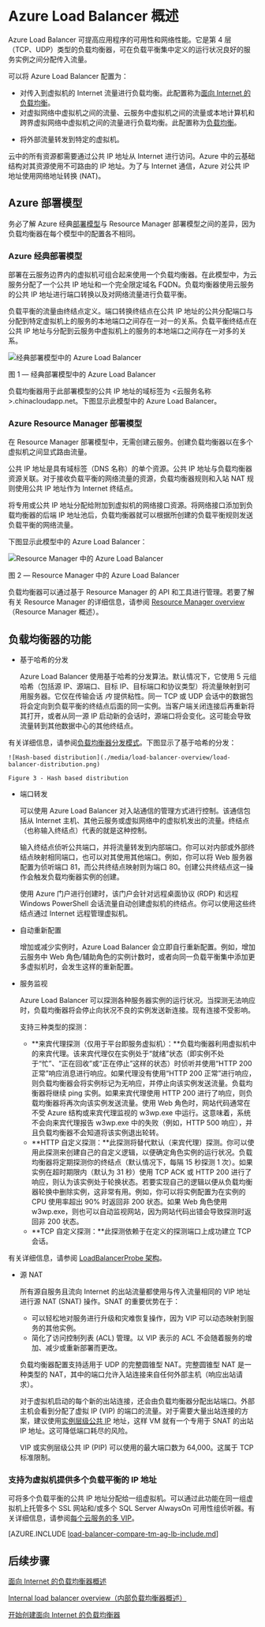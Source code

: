 <properties
   pageTitle="Azure Load Balancer 概述 | Azure"
   description="Azure Load Balancer 功能、体系结构和实现概述。了解负载均衡器工作原理，在云中对其进行利用。"
   services="load-balancer"
   documentationCenter="na"
   authors="sdwheeler"
   manager="carmonm"
   editor="" />  

<tags
   ms.service="load-balancer"
   ms.devlang="na"
   ms.topic="article"
   ms.tgt_pltfrm="na"
   ms.workload="infrastructure-services"
   ms.date="10/24/2016"
   wacn.date="12/05/2016"
   ms.author="sewhee" />

# Azure Load Balancer 概述

Azure Load Balancer 可提高应用程序的可用性和网络性能。它是第 4 层（TCP、UDP）类型的负载均衡器，可在负载平衡集中定义的运行状况良好的服务实例之间分配传入流量。

可以将 Azure Load Balancer 配置为：

- 对传入到虚拟机的 Internet 流量进行负载均衡。此配置称为[面向 Internet 的负载均衡](/documentation/articles/load-balancer-internet-overview/)。
- 对虚拟网络中虚拟机之间的流量、云服务中虚拟机之间的流量或本地计算机和跨界虚拟网络中虚拟机之间的流量进行负载均衡。此配置称为[负载均衡](/documentation/articles/load-balancer-internal-overview/)。
* 将外部流量转发到特定的虚拟机。

云中的所有资源都需要通过公共 IP 地址从 Internet 进行访问。Azure 中的云基础结构对其资源使用不可路由的 IP 地址。为了与 Internet 通信，Azure 对公共 IP 地址使用网络地址转换 (NAT)。

## Azure 部署模型

务必了解 Azure 经典[部署模型](/documentation/articles/resource-manager-deployment-model/)与 Resource Manager 部署模型之间的差异，因为负载均衡器在每个模型中的配置各不相同。

### Azure 经典部署模型

部署在云服务边界内的虚拟机可组合起来使用一个负载均衡器。在此模型中，为云服务分配了一个公共 IP 地址和一个完全限定域名 FQDN。负载均衡器使用云服务的公共 IP 地址进行端口转换以及对网络流量进行负载平衡。

负载平衡的流量由终结点定义。端口转换终结点在公共 IP 地址的公共分配端口与分配到特定虚拟机上的服务的本地端口之间存在一对一的关系。负载平衡终结点在公共 IP 地址与分配到云服务中虚拟机上的服务的本地端口之间存在一对多的关系。

![经典部署模型中的 Azure Load Balancer](./media/load-balancer-overview/asm-lb.png)  


图 1 — 经典部署模型中的 Azure Load Balancer

负载均衡器用于此部署模型的公共 IP 地址的域标签为 <云服务名称>.chinacloudapp.net。下图显示此模型中的 Azure Load Balancer。

### Azure Resource Manager 部署模型

在 Resource Manager 部署模型中，无需创建云服务。创建负载均衡器以在多个虚拟机之间显式路由流量。

公共 IP 地址是具有域标签（DNS 名称）的单个资源。公共 IP 地址与负载均衡器资源关联。对于接收负载平衡的网络流量的资源，负载均衡器规则和入站 NAT 规则使用公共 IP 地址作为 Internet 终结点。

将专用或公共 IP 地址分配给附加到虚拟机的网络接口资源。将网络接口添加到负载均衡器的后端 IP 地址池后，负载均衡器就可以根据所创建的负载平衡规则发送负载平衡的网络流量。

下图显示此模型中的 Azure Load Balancer：

![Resource Manager 中的 Azure Load Balancer](./media/load-balancer-overview/arm-lb.png)  


图 2 — Resource Manager 中的 Azure Load Balancer

负载均衡器可以通过基于 Resource Manager 的 API 和工具进行管理。若要了解有关 Resource Manager 的详细信息，请参阅 [Resource Manager overview](/documentation/articles/resource-group-overview/)（Resource Manager 概述）。

## 负载均衡器的功能

* 基于哈希的分发

    Azure Load Balancer 使用基于哈希的分发算法。默认情况下，它使用 5 元组哈希（包括源 IP、源端口、目标 IP、目标端口和协议类型）将流量映射到可用服务器。它仅在传输会话 *内* 提供粘性。同一 TCP 或 UDP 会话中的数据包将会定向到负载平衡的终结点后面的同一实例。当客户端关闭连接后再重新将其打开，或者从同一源 IP 启动新的会话时，源端口将会变化。这可能会导致流量转到其他数据中心的其他终结点。

有关详细信息，请参阅[负载均衡器分发模式](/documentation/articles/load-balancer-distribution-mode/)。下图显示了基于哈希的分发：

    ![Hash-based distribution](./media/load-balancer-overview/load-balancer-distribution.png)

    Figure 3 - Hash based distribution

* 端口转发

    可以使用 Azure Load Balancer 对入站通信的管理方式进行控制。该通信包括从 Internet 主机、其他云服务或虚拟网络中的虚拟机发出的流量。终结点（也称输入终结点）代表的就是这种控制。

    输入终结点侦听公共端口，并将流量转发到内部端口。你可以对内部或外部终结点映射相同端口，也可以对其使用其他端口。例如，你可以将 Web 服务器配置为侦听端口 81，而公共终结点映射则为端口 80。创建公共终结点这一操作会触发负载均衡器实例的创建。

    使用 Azure 门户进行创建时，该门户会针对远程桌面协议 (RDP) 和远程 Windows PowerShell 会话流量自动创建虚拟机的终结点。你可以使用这些终结点通过 Internet 远程管理虚拟机。

* 自动重新配置

    增加或减少实例时，Azure Load Balancer 会立即自行重新配置。例如，增加云服务中 Web 角色/辅助角色的实例计数时，或者向同一负载平衡集中添加更多虚拟机时，会发生这样的重新配置。

* 服务监视

    Azure Load Balancer 可以探测各种服务器实例的运行状况。当探测无法响应时，负载均衡器将会停止向状况不良的实例发送新连接。现有连接不受影响。

    支持三种类型的探测：

    + **来宾代理探测（仅用于平台即服务虚拟机）：**负载均衡器利用虚拟机中的来宾代理。该来宾代理仅在实例处于“就绪”状态（即实例不处于“忙”、“正在回收”或“正在停止”这样的状态）时侦听并使用“HTTP 200 正常”响应消息进行响应。如果代理没有使用“HTTP 200 正常”进行响应，则负载均衡器会将实例标记为无响应，并停止向该实例发送流量。负载均衡器将继续 ping 实例。如果来宾代理使用 HTTP 200 进行了响应，则负载均衡器将再次向该实例发送流量。使用 Web 角色时，网站代码通常在不受 Azure 结构或来宾代理监视的 w3wp.exe 中运行。这意味着，系统不会向来宾代理报告 w3wp.exe 中的失败（例如，HTTP 500 响应），并且负载均衡器不会知道将该实例退出轮转。
    + **HTTP 自定义探测：**此探测将替代默认（来宾代理）探测。你可以使用此探测来创建自己的自定义逻辑，以便确定角色实例的运行状况。负载均衡器将定期探测你的终结点（默认情况下，每隔 15 秒探测 1 次）。如果实例在超时期限内（默认为 31 秒）使用 TCP ACK 或 HTTP 200 进行了响应，则认为该实例处于轮换状态。若要实现自己的逻辑以便从负载均衡器轮换中删除实例，这非常有用。例如，你可以将实例配置为在实例的 CPU 使用率超出 90% 时返回非 200 状态。如果 Web 角色使用 w3wp.exe，则也可以自动监视网站，因为网站代码出错会导致探测时返回非 200 状态。
    + **TCP 自定义探测：**此探测依赖于在定义的探测端口上成功建立 TCP 会话。

有关详细信息，请参阅 [LoadBalancerProbe 架构](https://msdn.microsoft.com/zh-cn/library/azure/jj151530.aspx)。

* 源 NAT

    所有源自服务且流向 Internet 的出站流量都使用与传入流量相同的 VIP 地址进行源 NAT (SNAT) 操作。SNAT 的重要优势在于：

    + 可以轻松地对服务进行升级和灾难恢复操作，因为 VIP 可以动态映射到服务的其他实例。
    + 简化了访问控制列表 (ACL) 管理。以 VIP 表示的 ACL 不会随着服务的增加、减少或重新部署而更改。

    负载均衡器配置支持适用于 UDP 的完整圆锥型 NAT。完整圆锥型 NAT 是一种类型的 NAT，其中的端口允许入站连接来自任何外部主机（响应出站请求）。

    对于虚拟机启动的每个新的出站连接，还会由负载均衡器分配出站端口。外部主机会看到分配了虚拟 IP (VIP) 的端口的流量。对于需要大量出站连接的方案，建议使用[实例层级公共 IP](/documentation/articles/virtual-networks-instance-level-public-ip/) 地址，这样 VM 就有一个专用于 SNAT 的出站 IP 地址。这可降低端口耗尽的风险。

    VIP 或实例层级公共 IP (PIP) 可以使用的最大端口数为 64,000。这属于 TCP 标准限制。

### 支持为虚拟机提供多个负载平衡的 IP 地址
可将多个负载平衡的公共 IP 地址分配给一组虚拟机。可以通过此功能在同一组虚拟机上托管多个 SSL 网站和/或多个 SQL Server AlwaysOn 可用性组侦听器。有关详细信息，请参阅[每个云服务的多 VIP](load-balancer-multivip.md)。

[AZURE.INCLUDE [load-balancer-compare-tm-ag-lb-include.md](../../includes/load-balancer-compare-tm-ag-lb-include.md)]

## 后续步骤

[面向 Internet 的负载均衡器概述](/documentation/articles/load-balancer-internet-overview/)

[Internal load balancer overview（内部负载均衡器概述）](/documentation/articles/load-balancer-internal-overview/)

[开始创建面向 Internet 的负载均衡器](/documentation/articles/load-balancer-get-started-internet-arm-ps/)

<!---HONumber=Mooncake_1128_2016-->